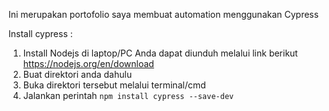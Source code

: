 Ini merupakan portofolio saya membuat automation menggunakan Cypress

Install cypress :
1. Install Nodejs di laptop/PC Anda dapat diunduh melalui link berikut https://nodejs.org/en/download
2. Buat direktori anda dahulu
3. Buka direktori tersebut melalui terminal/cmd
4. Jalankan perintah `npm install cypress --save-dev` 